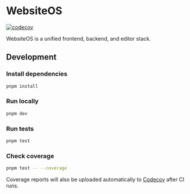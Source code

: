 # WebsiteOS

[![codecov](https://codecov.io/gh/nickbaxter18/websitos/branch/main/graph/badge.svg)](https://codecov.io/gh/nickbaxter18/websitos)

WebsiteOS is a unified frontend, backend, and editor stack.

## Development

### Install dependencies

```bash
pnpm install
```

### Run locally

```bash
pnpm dev
```

### Run tests

```bash
pnpm test
```

### Check coverage

```bash
pnpm test -- --coverage
```

Coverage reports will also be uploaded automatically to [Codecov](https://codecov.io/gh/nickbaxter18/websitos) after CI runs.
